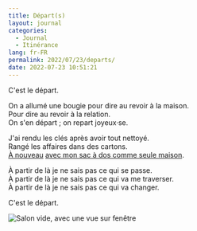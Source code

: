 ```yaml
---
title: Départ(s)
layout: journal
categories:
  - Journal
  - Itinérance
lang: fr-FR
permalink: 2022/07/23/departs/
date: 2022-07-23 10:51:21
---
```


C'est le départ.

On a allumé une bougie pour dire au revoir à la maison.\
Pour dire au revoir à la relation.\
On s'en départ ; on repart joyeux·se.

J'ai rendu les clés après avoir tout nettoyé.\
Rangé les affaires dans des cartons.\
[À nouveau](/2017/residence-nodejs/) [avec mon sac à dos comme seule maison](https://estcequecestdutravail.xyz/journal/).

À partir de là je ne sais pas ce qui se passe.\
À partir de là je ne sais pas ce qui va me traverser.\
À partir de là je ne sais pas ce qui va changer.

C'est le départ.

![Salon vide, avec une vue sur fenêtre](/images/2022/07/salon.jpg)

